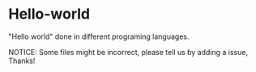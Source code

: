 # Hello-world
"Hello world" done in different programing languages.

NOTICE: Some files might be incorrect, please tell us by adding a issue, Thanks! 
